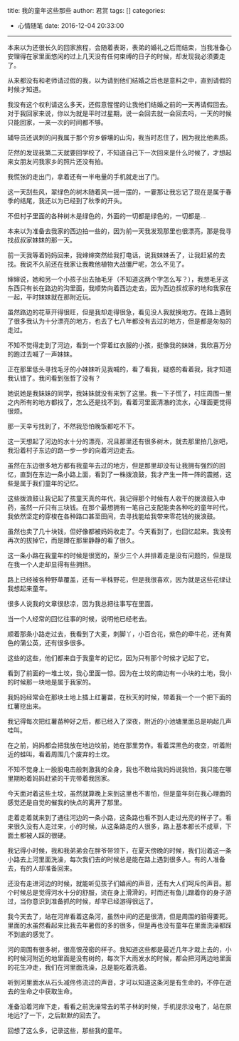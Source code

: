 title: 我的童年这些那些
author: 君赏
tags: []
categories:
  - 心情随笔
date: 2016-12-04 20:33:00
---
本来以为还很长久的回家旅程，会随着表哥，表弟的婚礼之后而结束，当我准备心安理得在家里面悠闲的过上几天没有任何束缚的日子的时候，却发现我必须要走了。

从来都没有和老师请过假的我，以为请到他们结婚之后也是意料之中，直到请假的时候才知道。

我没有这个权利请这么多天，还假意惺惺的让我他们结婚之前的一天再请假回去。对于我回家来说，你以为就是平时过星期，说一会回去就一会回去吗，一天的时候只能回家，一来一次的时间都不够。

辅导员还讽刺的问我属于那个穷乡僻壤的山沟，我当时忍住了，因为我比他素质。

茫然的发现我第二天就要回学校了，不知道自己下一次回来是什么时候了，才想起来女朋友问我家乡的照片还没有拍。

我慌张的走出门，拿着还有一半电量的手机就走出了门。

这一天刮些风，翠绿色的树木随着风一摇一摆的，一霎那让我忘记了现在是属于春季的结尾，我还以为已经到了秋季的开头。

不但村子里面的各种树木是绿色的，外面的一切都是绿色的，一切都是...

本来以为准备去我家的西边拍一些的，因为前一天我发现那里也很漂亮，那是我寻找叔叔家妹妹的那一天。

前一天我等着妈妈回来，我婶婶突然给我打电话，说我妹妹丢了，让我赶紧的去找。我说不久前还在我家让我教他植物大战僵尸呢，怎么不见了。

婶婶说，她和另一个小孩子出去抽毛牙（不知道这两个字怎么写？），我想毛牙这东西只有长在路边的沟里面，我顺势向着西边走去，因为西边叔叔家的地和我家在一起，平时妹妹就在那附近玩。

虽然路边的花草开得很旺，但是我却走得很急，看见没人我就换地方。在路上遇到了很多我认为十分漂亮的地方，也去了七八年都没有去过的地方，但是都是匆匆的走过。

不知不觉得走到了河边，看到一个穿着红衣服的小孩，挺像我的妹妹，我欣喜万分的跑过去喊了一声妹妹。

正在那里低头寻找毛牙的小妹妹听见我喊的，看了看我，疑惑的看着我，我才知道我认错了。我问看到张哲了没有？

她说她是我妹妹的同学，我妹妹就没有来到了这里。我一下子慌了，村庄周围一里之内所有的地方都找了，怎么还是找不到，看着河里面清澈的流水，心理面更觉得很烦。

那一天辛亏找到了，不然我恐怕晚饭都吃不下。

这一天想起了河边的水十分的漂亮，况且那里还有很多树木，就去那里拍几张吧，我沿着村子东边的路一步一步的向着河边走去。

虽然在东边很多地方都有我童年去过的地方，但是那里却没有让我拥有强烈的回忆，直到在东边一条小路上面，看到了一株拨浪鼓，我才产生一阵一阵的震撼，这些是属于我们童年的记忆。

这些拨浪鼓让我记起了孩童天真的年代，我记得那个时候有人收干的拨浪鼓入中药，虽然一斤只有三块钱。在那个最想拥有一笔自己支配能卖各种吃的童年时代，我依然坚定的穿梭在各种路口甚至田间，去寻找能给我带来零花钱的拨浪鼓。

虽然也卖了几十块钱，但好像都被妈妈收走了。今天看到了，也回忆起来。我没有再次的拔掉它，而是蹲在那里静静的看了很久。

这一条小路在我童年的时候是很宽的，至少三个人并排着走是没有问题的，但是现在我一个人走却显得有些拥挤。

路上已经被各种野草覆盖，还有一半株野花，但是我很喜欢，因为就是这些花绿让我想起来童年。

很多人说我的文章很悲凉，因为我总把往事写在里面。

当一个人经常的回忆往事的时候，说明他已经老去。

顺着那条小路走过去，我看到了大麦，刺脚丫，小百合花，紫色的牵牛花，还有黄色的蒲公英，还有很多很多。

这些的这些，他们都来自于我童年的记忆，因为只有那个时候才记起了它。

看到了前面的一堆土坟，我心里面一惊。因为在土坟的南边有一小块的土地，我小的时候那一块地是属于我家的。

我妈妈经常会在那块土地上插上红薯苗，在秋天的时候，带着我一个一个把下面的红薯挖出来。

我记得每次把红薯苗种好之后，都已经入了深夜，附近的小池塘里面总是响起几声哇叫。

在之前，妈妈都会把我放在地边坟前，她在那里劳作。看着深黑色的夜空，听着附近的蛙叫，看着周围几个废弃的土坟。

不知不觉身上一股股电击般刺激我的全身，我也不敢给我妈妈说我怕，我只能在哪里期盼着妈妈赶紧的干完带着我回家。

今天面对着这些土坟，虽然就算晚上来到这里也不害怕，但是童年刻在我心理面的感觉还是自觉的催我的快点的离开了那里。

走着走着就来到了通往河边的一条小路，这条路也看不到人走过光亮的样子了。看来很久没有人走过来，小的时候，从这条路走的人很多，路上基本都长不成草，下面土都被人踩的很硬。

我记得小时候，我和我弟弟会在胖爷带领下，在夏天傍晚的时候，我们沿着这一条小路去上河里面洗澡，每次我们去的时候总是能在路上遇到很多人。有的人准备去，有的人却准备回来。

还没有走进河边的时候，就能听见孩子们嬉闹的声音，还有大人们呵斥的声音。那个时候总是觉得河水十分的舒服，流在身上滑滑的，时而还有鱼儿蹭着你的身子游过，当你意识到准备抓的时候，却早已经游得很远了。

我今天去了，站在河岸看着这条河，虽然中间的还是很清，但是周围的脏得要死。里面的水虽然看起来比我去年暑假的多的很多，但是再也没有童年在里面洗澡都踩不到底的感觉了。

河的周围有很多树，很高恨茂密的样子。我知道这些都是最近几年才栽上去的，小的时候河附近的地里面是没有树的，每次下大雨发水的时候，都会把河两边地里面的花生冲走，我们在河里面洗澡，总是能吃着洗着。

听到河里面水从石头减佟佟流过的声音，才可以知道这条河是有生命的，不停在逝去的生命之中获取生命。

准备沿着河岸下走，看看之前洗澡常去的苇子林的时候，手机提示没电了，站在原地远?了一下，之后默默的回去了。

回想了这么多，记录这些，那些我的童年。